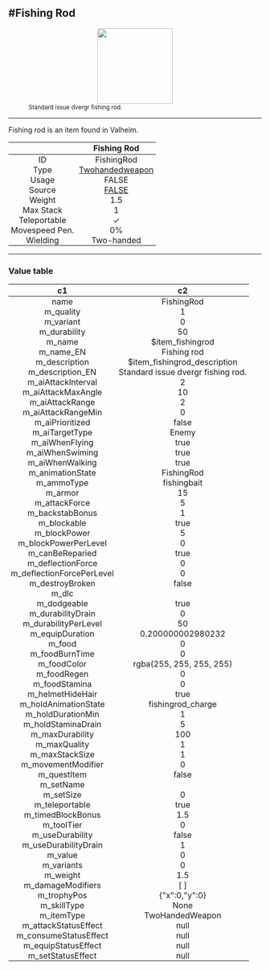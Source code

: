 <meta property="og:title" content="Fishing Rod - MoreValheim" /><meta property="og:type" content="website" /><meta property="og:image" content="/assets/fishing_rod.png" /><meta property="og:description" content="Fishing Rod is an item found in Valheim." /><meta name="theme-color" content="#546D78"><meta name="twitter:card" content="summary_large_image">
#Fishing Rod
-------------
<style>img {width:20px;}.tb {width:150px;display: block;margin-left: auto;margin-right: auto;}</style>

<style>.md-typeset table:not([class]) th:not([align]) {min-width:unset!important;}</style>
<style>td{padding:0em 0.3em!important;text-align:center!important;border-left:.05rem solid var(--md-default-fg-color--lightest)}</style>

<style>th{padding:0.1em 0.3em!important;text-align:center!important;font-weight:bold}</style>

<style>pre{text-align:right!important}</style>
<style>table tr td:first-child {border-left: 0;};</style>

<figure><img src="/assets/fishing_rod.png" class="tb" /><figcaption><small>Standard issue dvergr fishing rod.</small></figcaption></figure>

-------------

Fishing rod is an item found in Valheim.

|        | Fishing Rod              |
| ----------- | ------------------------------------ |
| ID |FishingRod
| Type | [Twohandedweapon](../../types/twohandedweapon)
| Usage | FALSE<br>
| Source | [FALSE](../../item/false)
| Weight | 1.5 |
| Max Stack | 1 |
| Teleportable | ✓
| Movespeed Pen. | 0%
| Wielding | Two-handed


-------------

### Value table
|c1|c2|
|----|----|
|name|FishingRod|
|m_quality|1|
|m_variant|0|
|m_durability|50|
|m_name|$item_fishingrod|
|m_name_EN|Fishing rod|
|m_description|$item_fishingrod_description|
|m_description_EN|Standard issue dvergr fishing rod.|
|m_aiAttackInterval|2|
|m_aiAttackMaxAngle|10|
|m_aiAttackRange|2|
|m_aiAttackRangeMin|0|
|m_aiPrioritized|false|
|m_aiTargetType|Enemy|
|m_aiWhenFlying|true|
|m_aiWhenSwiming|true|
|m_aiWhenWalking|true|
|m_animationState|FishingRod|
|m_ammoType|fishingbait|
|m_armor|15|
|m_attackForce|5|
|m_backstabBonus|1|
|m_blockable|true|
|m_blockPower|5|
|m_blockPowerPerLevel|0|
|m_canBeReparied|true|
|m_deflectionForce|0|
|m_deflectionForcePerLevel|0|
|m_destroyBroken|false|
|m_dlc||
|m_dodgeable|true|
|m_durabilityDrain|0|
|m_durabilityPerLevel|50|
|m_equipDuration|0.200000002980232|
|m_food|0|
|m_foodBurnTime|0|
|m_foodColor|rgba(255, 255, 255, 255)|
|m_foodRegen|0|
|m_foodStamina|0|
|m_helmetHideHair|true|
|m_holdAnimationState|fishingrod_charge|
|m_holdDurationMin|1|
|m_holdStaminaDrain|5|
|m_maxDurability|100|
|m_maxQuality|1|
|m_maxStackSize|1|
|m_movementModifier|0|
|m_questItem|false|
|m_setName||
|m_setSize|0|
|m_teleportable|true|
|m_timedBlockBonus|1.5|
|m_toolTier|0|
|m_useDurability|false|
|m_useDurabilityDrain|1|
|m_value|0|
|m_variants|0|
|m_weight|1.5|
|m_damageModifiers|[  ]|
|m_trophyPos|{"x":0,"y":0}|
|m_skillType|None|
|m_itemType|TwoHandedWeapon|
|m_attackStatusEffect|null|
|m_consumeStatusEffect|null|
|m_equipStatusEffect|null|
|m_setStatusEffect|null|
